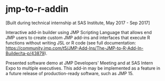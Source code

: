 # jmp-to-r-addin
[Built during technical internship at SAS Institute, May 2017 - Sep 2017]

Interactive add-in builder using JMP Scripting Language that allows end JMP users to create custom JMP add-ins and interfaces that execute R functions without writing JSL or R code (see full documentation: https://community.jmp.com/t5/JMP-Add-Ins/The-JMP-to-R-Add-In-Builder/ta-p/43879).

Presented software demo at JMP Developers' Meeting and at SAS Intern Expo to multiple executives.
This add-in may be implemented as a feature in a future release of production-ready software, such as JMP 15.
